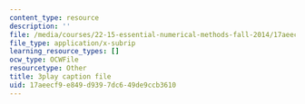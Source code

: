 ```yaml
---
content_type: resource
description: ''
file: /media/courses/22-15-essential-numerical-methods-fall-2014/17aeecf9e849d9397dc649de9ccb3610_LhPZwdhutgU.srt
file_type: application/x-subrip
learning_resource_types: []
ocw_type: OCWFile
resourcetype: Other
title: 3play caption file
uid: 17aeecf9-e849-d939-7dc6-49de9ccb3610
---
```

